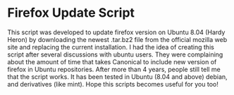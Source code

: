 <h1>Firefox Update Script</h1>

This script was developed to update firefox version on Ubuntu 8.04
(Hardy Heron) by downloading the newest .tar.bz2 file from the official mozilla web site and replacing the current installation.
I had the idea of creating this script after several discussions with ubuntu users. They were complaining about the amount of time that takes Canonical to include new version of firefox in Ubuntu repositories. 
After more than 4 years, people still tell me that the script works. It has been tested in Ubuntu (8.04 and above) debian, and derivatives (like mint). 
Hope this scripts becomes useful for you too!
